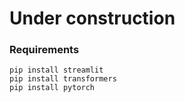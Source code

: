 # Under construction

### Requirements
```
pip install streamlit
pip install transformers
pip install pytorch
```
